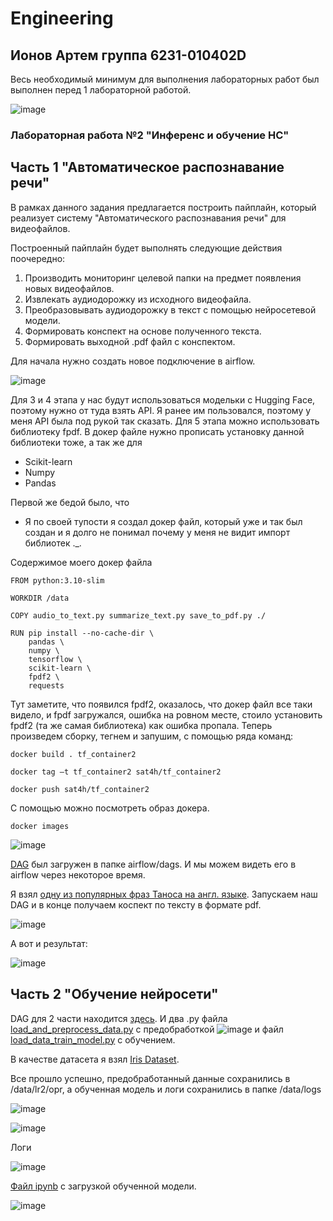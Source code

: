 # Engineering

## Ионов Артем группа 6231-010402D

Весь необходимый минимум для выполнения лабораторных работ был выполнен перед 1 лабораторной работой.

![image](https://github.com/user-attachments/assets/41eaed57-c69b-4a4a-aa2f-3ba4910b417f)

### Лабораторная работа №2 "Инференс и обучение НС"

## Часть 1 "Автоматическое распознавание речи"

В рамках данного задания предлагается построить пайплайн, который реализует систему "Автоматического распознавания речи" для видеофайлов.

Построенный пайплайн будет выполнять следующие действия поочередно:

1. Производить мониторинг целевой папки на предмет появления новых видеофайлов.
2. Извлекать аудиодорожку из исходного видеофайла.
3. Преобразовывать аудиодорожку в текст с помощью нейросетевой модели.
4. Формировать конспект на основе полученного текста.
5. Формировать выходной .pdf файл с конспектом.

Для начала нужно создать новое подключение в airflow. 

![image](https://github.com/user-attachments/assets/b855c085-be0a-48c2-ac47-e21dad3194ca)

Для 3 и 4 этапа у нас будут использоваться модельки с Hugging Face, поэтому нужно от туда взять API. Я ранее им пользовался, поэтому у меня API была под рукой так сказать.
Для 5 этапа можно использовать библиотеку fpdf. В докер файле нужно прописать установку данной библиотеки тоже, а так же для 
- Scikit-learn
- Numpy
- Pandas

Первой же бедой было, что
- Я по своей тупости я создал докер файл, который уже и так был создан и я долго не понимал почему у меня не видит импорт библиотек ._.

Содержимое моего докер файла

```
FROM python:3.10-slim

WORKDIR /data

COPY audio_to_text.py summarize_text.py save_to_pdf.py ./

RUN pip install --no-cache-dir \
    pandas \
    numpy \
    tensorflow \
    scikit-learn \
    fpdf2 \
    requests
```
Тут заметите, что появился fpdf2, оказалось, что докер файл все таки видело, и fpdf загружался, ошибка на ровном месте, стоило установить fpdf2 (та же самая библиотека) как ошибка пропала. 
Теперь произведем сборку, тегнем и запушим, с помощью ряда команд:

```
docker build . tf_container2
```

```
docker tag –t tf_container2 sat4h/tf_container2
```

```
docker push sat4h/tf_container2
```

С помощью можно посмотреть образ докера.
```
docker images
```

![image](https://github.com/user-attachments/assets/702a5844-33c1-4093-a6d0-e870d30d0be9)

[DAG](dag_1.py) был загружен в папке airflow/dags. И мы можем видеть его в airflow через некоторое время.

Я взял [одну из популярных фраз Таноса на англ. языке](input_video.mp4). Запускаем наш DAG и в конце получаем коспект по тексту в формате pdf.

![image](https://github.com/user-attachments/assets/378feaca-34e6-4c2b-aa6f-1ac763ee0ec9)

А вот и результат:

![image](https://github.com/user-attachments/assets/91514676-d37a-46e6-9186-920ec48f8da6)

## Часть 2 "Обучение нейросети"

DAG для 2 части находится [здесь](dag_2.py). И два .py файла [load_and_preprocess_data.py](load_and_preprocess_data.py) с предобработкой ![image](https://github.com/user-attachments/assets/2c166720-e9d2-4464-920c-dce7163f67d6)
 и файл [load_data_train_model.py](load_data_train_model.py) с обучением.

В качестве датасета я взял [Iris Dataset](https://gist.github.com/netj/8836201).

Все прошло успешно, предобработанный данные сохранились в /data/lr2/opr, а обученная модель и логи сохранились в папке /data/logs

![image](https://github.com/user-attachments/assets/b62b744a-a266-4117-9b2a-f83b967b14e2)

![image](https://github.com/user-attachments/assets/4b784ec8-ad06-42e6-8ff8-3c60e1599234)

Логи

![image](https://github.com/user-attachments/assets/bfd9f336-3c53-4c1e-b940-f70722167d9f)

[Файл ipynb](model.ipynb) с загрузкой обученной модели.

![image](https://github.com/user-attachments/assets/8f3f89b2-f9b6-4245-9d83-5e16fcf7ae95)

